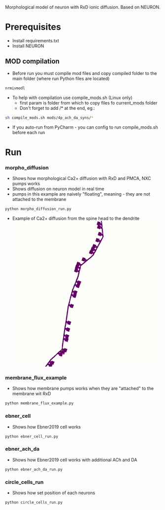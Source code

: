 Morphological model of neuron with RxD ionic diffusion. Based on NEURON.

# Prerequisites

* Install requirements.txt
* Install NEURON

## MOD compilation
* Before run you must compile mod files and copy compiled folder to the main folder (where run Python files are located)
```bash
nrmivmodl
```

* To help with compilation use compile_mods.sh (Linux only)
  * first param is folder from which to copy files fo current_mods folder
  * Don't forget to add /* at the end, eg.:
```bash
sh compile_mods.sh mods/4p_ach_da_syns/*
``` 
  * If you auto-run from PyCharm - you can config to run compile_mods.sh before each run


# Run

### morpho_diffusion
* Shows how morphological Ca2+ diffusion with RxD and PMCA, NXC pumps works
* Shows diffusion on neuron model in real time
* pumps in this example are naively "floating", meaning - they are not attached to the membrane
```bash
python morpho_diffusion_run.py
```

* Example of Ca2+ diffusion from the spine head to the dendrite
![ca2_diff](img/dendrite_ca2_gif.gif)

### membrane_flux_example
* Shows how membrane pumps works when they are "attached" to the membrane wit RxD
```bash
python membrane_flux_example.py
```

### ebner_cell
* Shows how Ebner2019 cell works
```bash
python ebner_cell_run.py
```

### ebner_ach_da
* Shows how Ebner2019 cell works with additional ACh and DA 
```bash
python ebner_ach_da_run.py
```

### circle_cells_run
* Shows how set position of each neurons
```bash
python circle_cells_run.py
```